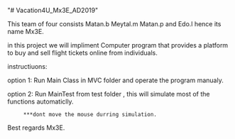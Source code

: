 "# Vacation4U_Mx3E_AD2019" 


This team of four consists Matan.b Meytal.m Matan.p and Edo.l 
hence its name Mx3E.

in this project we will impliment Computer program that provides a platform to 
buy and sell flight tickets online from individuals.

instructiuons:

option 1: Run Main Class in MVC folder and operate the program manualy. 

option 2: Run MainTest from test folder , this will simulate most of the functions automaticlly. 

         ***dont move the mouse durring simulation. 
         
         

Best regards Mx3E. 
